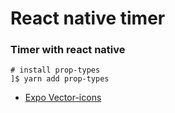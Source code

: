 # React native timer

### Timer with react native

<pre><code># install prop-types
]$ yarn add prop-types</code></pre>

*   [Expo Vector-icons](https://expo.github.io/vector-icons/)
